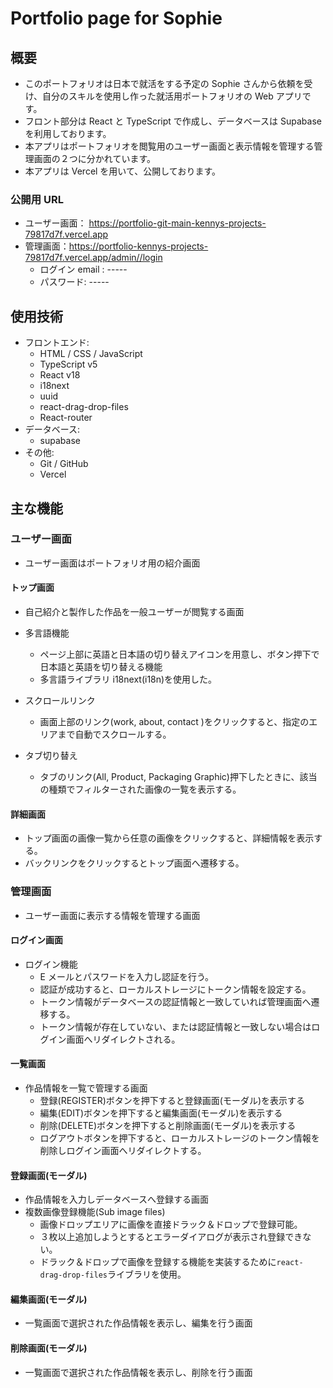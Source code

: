 # Portfolio page for Sophie

## 概要

- このポートフォリオは日本で就活をする予定の Sophie さんから依頼を受け、自分のスキルを使用し作った就活用ポートフォリオの Web アプリです。
- フロント部分は React と TypeScript で作成し、データベースは Supabase を利用しております。
- 本アプリはポートフォリオを閲覧用のユーザー画面と表示情報を管理する管理画面の２つに分かれています。
- 本アプリは Vercel を用いて、公開しております。

### 公開用 URL

- ユーザー画面： https://portfolio-git-main-kennys-projects-79817d7f.vercel.app
- 管理画面：https://portfolio-kennys-projects-79817d7f.vercel.app/admin//login
  - ログイン email : -----
  - パスワード: -----

## 使用技術

- フロントエンド:
  - HTML / CSS / JavaScript
  - TypeScript v5
  - React v18
  - i18next
  - uuid
  - react-drag-drop-files
  - React-router
- データベース:
  - supabase
- その他:
  - Git / GitHub
  - Vercel

## 主な機能

### ユーザー画面

- ユーザー画面はポートフォリオ用の紹介画面

#### トップ画面

- 自己紹介と製作した作品を一般ユーザーが閲覧する画面

- 多言語機能
  - ページ上部に英語と日本語の切り替えアイコンを用意し、ボタン押下で日本語と英語を切り替える機能
  - 多言語ライブラリ i18next(i18n)を使用した。
- スクロールリンク
  - 画面上部のリンク(work, about, contact )をクリックすると、指定のエリアまで自動でスクロールする。
- タブ切り替え
  - タブのリンク(All, Product, Packaging Graphic)押下したときに、該当の種類でフィルターされた画像の一覧を表示する。

#### 詳細画面

- トップ画面の画像一覧から任意の画像をクリックすると、詳細情報を表示する。
- バックリンクをクリックするとトップ画面へ遷移する。

### 管理画面

- ユーザー画面に表示する情報を管理する画面

#### ログイン画面

- ログイン機能
  - E メールとパスワードを入力し認証を行う。
  - 認証が成功すると、ローカルストレージにトークン情報を設定する。
  - トークン情報がデータベースの認証情報と一致していれば管理画面へ遷移する。
  - トークン情報が存在していない、または認証情報と一致しない場合はログイン画面へリダイレクトされる。

#### 一覧画面

- 作品情報を一覧で管理する画面
  - 登録(REGISTER)ボタンを押下すると登録画面(モーダル)を表示する
  - 編集(EDIT)ボタンを押下すると編集画面(モーダル)を表示する
  - 削除(DELETE)ボタンを押下すると削除画面(モーダル)を表示する
  - ログアウトボタンを押下すると、ローカルストレージのトークン情報を削除しログイン画面へリダイレクトする。

#### 登録画面(モーダル)

- 作品情報を入力しデータベースへ登録する画面
- 複数画像登録機能(Sub image files)
  - 画像ドロップエリアに画像を直接ドラック＆ドロップで登録可能。
  - ３枚以上追加しようとするとエラーダイアログが表示され登録できない。
  - ドラック＆ドロップで画像を登録する機能を実装するために`react-drag-drop-files`ライブラリを使用。

#### 編集画面(モーダル)

- 一覧画面で選択された作品情報を表示し、編集を行う画面

#### 削除画面(モーダル)

- 一覧画面で選択された作品情報を表示し、削除を行う画面
